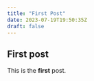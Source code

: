 ```yaml
---
title: "First Post"
date: 2023-07-19T19:50:35Z
draft: false 
---
```

## First post

This is the **first** post.


